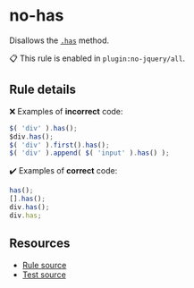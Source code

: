 [//]: # (This file is generated by eslint-docgen. Do not edit it directly.)

# no-has

Disallows the [`.has`](https://api.jquery.com/has/) method.

📋 This rule is enabled in `plugin:no-jquery/all`.

## Rule details

❌ Examples of **incorrect** code:
```js
$( 'div' ).has();
$div.has();
$( 'div' ).first().has();
$( 'div' ).append( $( 'input' ).has() );
```

✔️ Examples of **correct** code:
```js
has();
[].has();
div.has();
div.has;
```

## Resources

* [Rule source](/src/rules/no-has.js)
* [Test source](/tests/rules/no-has.js)
